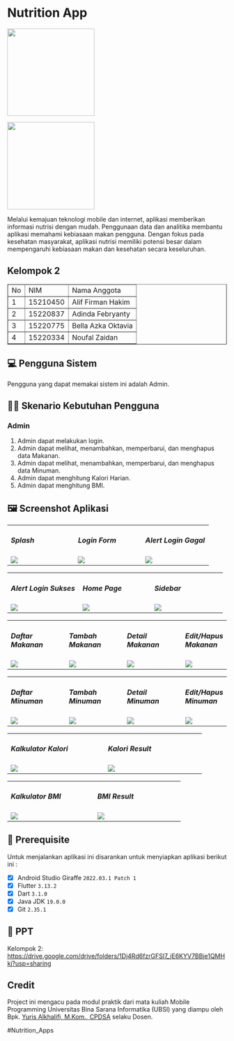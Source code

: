 # Nutrition App

<img src="assets/ss/bsi.png" width="200px" align="center"><br>

<img src="assets/ss/nutrition.png" width="200px" align="center"><br>

Melalui kemajuan teknologi mobile dan internet, aplikasi memberikan informasi nutrisi dengan mudah. Penggunaan data dan analitika membantu aplikasi memahami kebiasaan makan pengguna. Dengan fokus pada kesehatan masyarakat, aplikasi nutrisi memiliki potensi besar dalam mempengaruhi kebiasaan makan dan kesehatan secara keseluruhan.

## Kelompok 2

<table border="1">
  <thead>
    <tr>
      <td>No</td>
      <td>NIM</td>
      <td>Nama Anggota</td>
    </tr>
  <thead>
  <tbody>
    <tr>
      <td>1</td>
      <td>15210450</td>
      <td>Alif Firman Hakim</td>
    </tr>
    <tr>
      <td>2</td>
      <td>15220837</td>
      <td>Adinda Febryanty</td>
    </tr>
    <tr>
      <td>3</td>
      <td>15220775</td>
      <td>Bella Azka Oktavia</td>
    </tr>
    <tr>
      <td>4</td>
      <td>15220334</td>
      <td>Noufal Zaidan</td>
    </tr>
  </tbody>
</table>

## 💻 Pengguna Sistem

Pengguna yang dapat memakai sistem ini adalah Admin.

## 👨‍💻 Skenario Kebutuhan Pengguna

### Admin

<ol>
  <li>Admin dapat melakukan login.</li>
  <li>Admin dapat melihat, menambahkan, memperbarui, dan menghapus data Makanan.</li>
  <li>Admin dapat melihat, menambahkan, memperbarui, dan menghapus data Minuman.</li>
  <li>Admin dapat menghitung Kalori Harian.</li>
  <li>Admin dapat menghitung BMI.</li>
</ol>

## 🖼️ Screenshot Aplikasi

<table width="100%">
  <tbody>
    <tr>
      <td width="33%">
        <h5>Splash</h5>
        <img src="assets/ss/Splash.png"><br>
      </td>
      <td width="33%">
        <h5>Login Form</h5>
        <img src="assets/ss/Login.png">
      </td>
      <td width="33%">
        <h5>Alert Login Gagal</h5>
        <img src="assets/ss/alert-login-gagal.png">
      </td>
    </tr>
  </tbody>
</table>

<table width="100%">
  <tbody>
    <tr>
      <td width="33%">
        <h5>Alert Login Sukses</h5>
        <img src="assets/ss/alert-login-sukses.png"><br>
      </td>
      <td width="33%">
        <h5>Home Page</h5>
        <img src="assets/ss/home.png">
      </td>
      <td width="33%">
        <h5>Sidebar</h5>
        <img src="assets/ss/Sidebar.png">
      </td>
    </tr>
  </tbody>
</table>

<table width="100%">
  <tbody>
    <tr>
      <td width="33%">
        <h5>Daftar Makanan</h5>
        <img src="assets/ss/Daftar-makanan.png"><br>
      </td>
      <td width="33%">
        <h5>Tambah Makanan</h5>
        <img src="assets/ss/Tambah-makanan.png">
      </td>
      <td width="33%">
        <h5>Detail Makanan</h5>
        <img src="assets/ss/Detail-makanan.png">
      </td>
      <td width="33%">
        <h5>Edit/Hapus Makanan</h5>
        <img src="assets/ss/Edit-makanan.png">
      </td>
    </tr>
  </tbody>
</table>

<table width="100%">
  <tbody>
    <tr>
      <td width="33%">
        <h5>Daftar Minuman</h5>
        <img src="assets/ss/Daftar-minuman.png"><br>
      </td>
      <td width="33%">
        <h5>Tambah Minuman</h5>
        <img src="assets/ss/Tambah-minuman.png">
      </td>
      <td width="33%">
        <h5>Detail Minuman</h5>
        <img src="assets/ss/Detail-minuman.png">
      </td>
      <td width="33%">
        <h5>Edit/Hapus Minuman</h5>
        <img src="assets/ss/Edit-minuman.png">
      </td>
    </tr>
  </tbody>
</table>

<table width="100%">
  <tbody>
    <tr>
      <td width="33%">
        <h5>Kalkulator Kalori</h5>
        <img src="assets/ss/Kalkulator-kalori.png"><br>
      </td>
      <td width="33%">
        <h5>Kalori Result</h5>
        <img src="assets/ss/Kalori-result.png">
      </td>
    </tr>
  </tbody>
</table>

<table width="100%">
  <tbody>
    <tr>
      <td width="33%">
        <h5>Kalkulator BMI</h5>
        <img src="assets/ss/Kalkulator-bmi.png"><br>
      </td>
      <td width="33%">
        <h5>BMI Result</h5>
        <img src="assets/ss/Bmi-Result.png">
      </td>
    </tr>
  </tbody>
</table>

## 📝 Prerequisite

Untuk menjalankan aplikasi ini disarankan untuk menyiapkan aplikasi berikut ini :

- [x] Android Studio Giraffe <code>2022.03.1 Patch 1</code>
- [x] Flutter <code>3.13.2</code>
- [x] Dart <code>3.1.0</code>
- [x] Java JDK <code>19.0.0</code>
- [x] Git <code>2.35.1</code>

## 📝 PPT

Kelompok 2: https://drive.google.com/drive/folders/1Dj4Rd6fzrGFSl7_jE6KYV7BBje1QMHkj?usp=sharing

## Credit

Project ini mengacu pada modul praktik dari mata kuliah Mobile Programming Universitas Bina Sarana Informatika (UBSI) yang diampu oleh Bpk. <a href="https://github.com/yuris60">Yuris Alkhalifi, M.Kom., CPDSA</a> selaku Dosen.

#Nutrition_Apps
